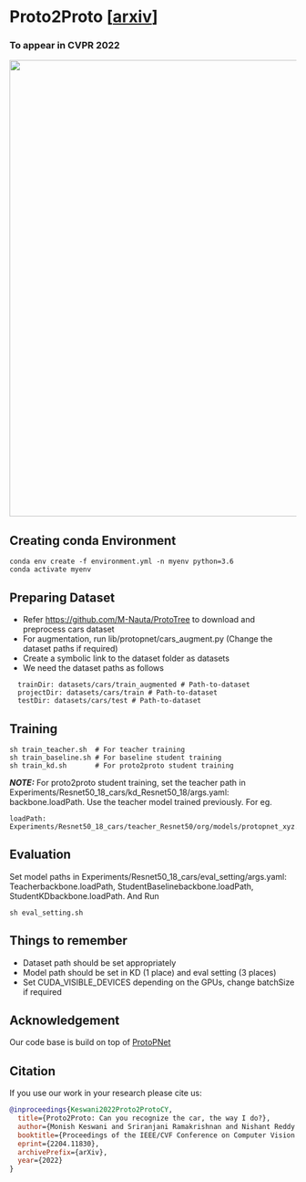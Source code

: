 

# Proto2Proto [[arxiv](https://arxiv.org/abs/2204.11830)]

### To appear in CVPR 2022

<p align="center" width="100%">
<img src="https://github.com/archmaester/proto2proto/blob/main/imgs/architecture.png" width="800"/>
</p>

## Creating conda Environment

```
conda env create -f environment.yml -n myenv python=3.6
conda activate myenv
```

## Preparing Dataset

- Refer https://github.com/M-Nauta/ProtoTree to download and preprocess cars dataset
- For augmentation, run lib/protopnet/cars_augment.py (Change the dataset paths if required)
- Create a symbolic link to the dataset folder as datasets
- We need the dataset paths as follows

```
  trainDir: datasets/cars/train_augmented # Path-to-dataset
  projectDir: datasets/cars/train # Path-to-dataset
  testDir: datasets/cars/test # Path-to-dataset
```

## Training

```
sh train_teacher.sh  # For teacher training
sh train_baseline.sh # For baseline student training
sh train_kd.sh       # For proto2proto student training
```
**_NOTE:_** For proto2proto student training, set the teacher path in Experiments/Resnet50_18_cars/kd_Resnet50_18/args.yaml: backbone.loadPath. Use the teacher model trained previously. For eg. 
```
loadPath: Experiments/Resnet50_18_cars/teacher_Resnet50/org/models/protopnet_xyz.pth
```

## Evaluation

Set model paths in Experiments/Resnet50_18_cars/eval_setting/args.yaml: Teacherbackbone.loadPath, StudentBaselinebackbone.loadPath, StudentKDbackbone.loadPath. And Run

```
sh eval_setting.sh
```

## Things to remember

- Dataset path should be set appropriately
- Model path should be set in KD (1 place) and eval setting (3 places)
- Set CUDA_VISIBLE_DEVICES depending on the GPUs, change batchSize if required

## Acknowledgement
Our code base is build on top of [ProtoPNet](https://github.com/cfchen-duke/ProtoPNet)

## Citation
If you use our work in your research please cite us:
```BibTeX
@inproceedings{Keswani2022Proto2ProtoCY,
  title={Proto2Proto: Can you recognize the car, the way I do?},
  author={Monish Keswani and Sriranjani Ramakrishnan and Nishant Reddy and Vineeth N. Balasubramanian},
  booktitle={Proceedings of the IEEE/CVF Conference on Computer Vision and Pattern Recognition (CVPR 2022)},
  eprint={2204.11830},
  archivePrefix={arXiv},
  year={2022}
}
```

